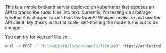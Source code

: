 This is a simple backend server deployed on kubernetes that exposes an API to transcribe audio files into text. Currently, I'm testing via arbitrage whether it is cheaper to self-host the OpenAI Whisper model, or just use the API client. My theory is that at scale, self-hosting the model turns out to be cheaper.

You can try for yourself like so: 

```bash
curl -X POST -F "file=@/path/to/your/audio/file.mp3" https://athleticshub.cloud/transcribe
```
